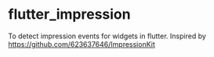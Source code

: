 # flutter_impression
To detect impression events for widgets in flutter. Inspired by https://github.com/623637646/ImpressionKit

